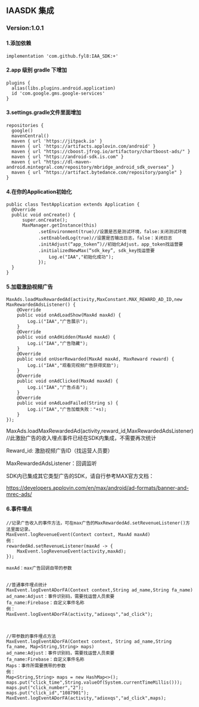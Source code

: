 ## IAASDK 集成

### Version:1.0.1

#### 1.添加依赖


    implementation 'com.github.fyl8:IAA_SDK:+'



#### 2.app 级别 gradle 下增加


    plugins {
      alias(libs.plugins.android.application)
      id 'com.google.gms.google-services'
    }


#### 3.settings.gradle文件里面增加


    repositories {
      google()
      mavenCentral()
      maven { url 'https://jitpack.io' }
      maven { url 'https://artifacts.applovin.com/android' }
      maven { url "https://cboost.jfrog.io/artifactory/chartboost-ads/" }
      maven { url "https://android-sdk.is.com" }
      maven { url "https://dl-maven-android.mintegral.com/repository/mbridge_android_sdk_oversea" }
      maven { url "https://artifact.bytedance.com/repository/pangle" }
    }


#### 4.在你的Application初始化


    public class TestApplication extends Application {
      @Override
      public void onCreate() {
          super.onCreate();
          MaxManager.getInstance(this)
                .setEnvironment(true)//设置是否是测试环境，false:关闭测试环境
                .setEnabledLog(true)//设置是否输出日志，false：关闭日志
                .initAdjust(“app_token”)//初始化Adjust，app_token找运营要
                .initializedNewMax(“sdk_key”, sdk_key找运营要
                    Log.e("IAA","初始化成功");
                });
      }
    }  


#### 5.加载激励视频广告


    MaxAds.loadMaxRewardedAd(activity,MaxConstant.MAX_REWARD_AD_ID,new MaxRewardedAdsListener() {
        @Override
        public void onAdLoadShow(MaxAd maxAd) {
            Log.i("IAA","广告展示");
        }
        @Override
        public void onAdHidden(MaxAd maxAd) {
            Log.i("IAA","广告隐藏");
        }
        @Override
        public void onUserRewarded(MaxAd maxAd, MaxReward reward) {
            Log.i("IAA","观看完视频广告获得奖励");
        }
        @Override
        public void onAdClicked(MaxAd maxAd) {
            Log.i("IAA","广告点击");
        }
        @Override
        public void onAdLoadFailed(String s) {
            Log.i("IAA","广告加载失败："+s);
        }
    });

 MaxAds.loadMaxRewardedAd(activity,reward_id,MaxRewardedAdsListener)//此激励广告的收入埋点事件已经在SDK内集成，不需要再次统计

 Reward_id: 激励视频广告ID（找运营人员要）

 MaxRewardedAdsListener：回调监听

 SDK内已集成其它类型广告的SDK，请自行参考MAX官方文档：

 https://developers.applovin.com/en/max/android/ad-formats/banner-and-mrec-ads/


#### 6.事件埋点

    //记录广告收入的事件方法，可在max广告的MaxRewardedAd.setRevenueListener()方法里面记录。
    MaxEvent.logRevenueEvent(Context context, MaxAd maxAd)
    例：
    rewardedAd.setRevenueListener(maxAd -> {
        MaxEvent.logRevenueEvent(activity,maxAd);
    });
    
    maxAd：max广告回调自带的参数


    //普通事件埋点统计
    MaxEvent.logEventADorFA(Context context,String ad_name,String fa_name)
    ad_name:Adjust：事件识别码，需要找运营人员索要
    fa_name:Firebase：自定义事件名称
    例：
    MaxEvent.logEventADorFA(activity,"adioxqs","ad_click");



    //带参数的事件埋点方法
    MaxEvent.logEventADorFA(Context context, String ad_name,String fa_name, Map<String,String> maps)
    ad_name:Adjust：事件识别码，需要找运营人员索要
    fa_name:Firebase：自定义事件名称
    Maps：事件所需要携带的参数
    例：
    Map<String,String> maps = new HashMap<>();
    maps.put("click_time",String.valueOf(System.currentTimeMillis()));
    maps.put("click_number","2");
    maps.put("click_id","1087901");
    MaxEvent.logEventADorFA(activity,"adioxqs","ad_click",maps);





